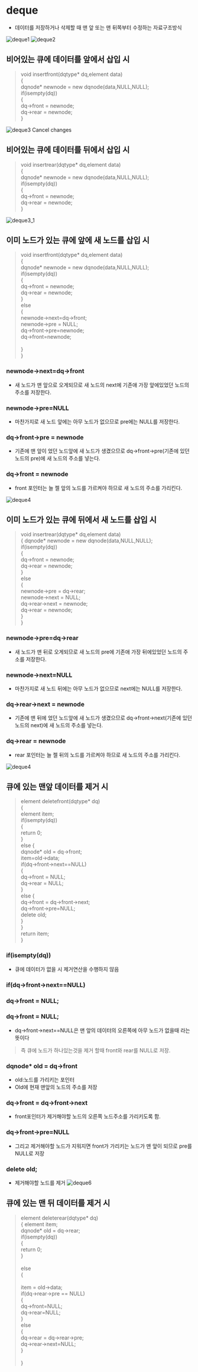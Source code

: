 # deque 
- 데이터를 저장하거나 삭제할 때 맨 앞 또는 맨 뒤쪽부터 수정하는 자료구조방식

![deque1](./img/deque1.jpg)
![deque2](./img/deque2.jpg)

## 비어있는 큐에 데이터를 앞에서 삽입 시
> void insertfront(dqtype* dq,element data)<br>
>{<br>
>	dqnode* newnode = new dqnode(data,NULL,NULL); <br>
>	if(isempty(dq))<br>
>{<br>
>		dq->front = newnode;<br>
>		dq->rear = newnode;<br>
>	}<br>

![deque3](./img/deque3.jpg)
Cancel changes
## 비어있는 큐에 데이터를 뒤에서 삽입 시
> void insertrear(dqtype* dq,element data)<br>
>{<br>
>	dqnode* newnode = new dqnode(data,NULL,NULL); <br>
>	if(isempty(dq))<br>
>{<br>
>		dq->front = newnode;<br>
>		dq->rear = newnode;<br>
>	}<br>

![deque3_1](./img/deque3_1.jpg)

## 이미 노드가 있는 큐에 앞에 새 노드를 삽입 시
>void insertfront(dqtype* dq,element data) <br>
>{<br>
>	dqnode* newnode = new dqnode(data,NULL,NULL);<br>
>	if(isempty(dq))<br>
>	{<br>
>		dq->front = newnode;<br>
>		dq->rear = newnode;<br>
>	}<br>
>	else<br>
>	{	<br>
>		newnode->next=dq->front;<br>
>		newnode->pre = NULL;<br>
>		dq->front->pre=newnode;<br>
>		dq->front=newnode;<br>
><br>
>	}<br>
>}<br>


 ### newnode->next=dq->front 
 - 새 노드가 맨 앞으로 오게되므로 새 노드의 next에 기존애 가장 앞에있었던 노드의 주소를 저장한다.
 ### newnode->pre=NULL
 - 마찬가지로 새 노드 앞에는 아무 노드가 없으므로 pre에는 NULL를 저장한다.
 ### dq->front->pre = newnode
 - 기존에 맨 앞이 었던 노드앞에 새 노드가 생겼으므로 dq->front->pre(기존에 있던 노드의 pre)에 새 노드의 주소를 넣는다. 
 ### dq->front = newnode
 - front 포인터는 늘 젤 앞의 노드를 가르켜야 하므로 새 노드의 주소를 가리킨다.
 
![deque4](./img/deque5.jpg)

## 이미 노드가 있는 큐에 뒤에서 새 노드를 삽입 시
>void insertrear(dqtype* dq,element data)<br>
>{	dqnode* newnode = new dqnode(data,NULL,NULL);<br>
>	if(isempty(dq))<br>
>	{<br>
>		dq->front = newnode;<br>
>		dq->rear = newnode;<br>
>	}<br>
>	else<br>
>	{<br>
>		newnode->pre = dq->rear;<br>
>		newnode->next = NULL;<br>
> 	dq->rear->next = newnode;<br>
> 	dq->rear = newnode;<br>
>}<br>
>}<br>


 ### newnode->pre=dq->rear 
 - 새 노드가 맨 뒤로 오게되므로 새 노드의 pre에 기존애 가장 뒤에있었던 노드의 주소를 저장한다.
 ### newnode->next=NULL
 - 마찬가지로 새 노드 뒤에는 아무 노드가 없으므로 next에는 NULL를 저장한다.
 ### dq->rear->next = newnode
 - 기존에 맨 뒤에 었던 노드앞에 새 노드가 생겼으므로 dq->front->next(기존에 있던 노드의 next)에 새 노드의 주소를 넣는다. 
 ### dq->rear = newnode
 - rear 포인터는 늘 젤 뒤의 노드를 가르켜야 하므로 새 노드의 주소를 가리킨다.
 
![deque4](./img/deque4.jpg)

## 큐에 있는 맨앞 데이터를 제거 시 <br>
> element deletefront(dqtype* dq)<br>
>{	<br>
>	element item;<br>
>	if(isempty(dq))<br>
>	{<br>
>		return 0;<br>
>	}<br>
>	else {<br>
>	dqnode* old = dq->front;<br>
>	item=old->data;<br>
>	if(dq->front->next==NULL)<br>
>	{<br>
>	dq->front = NULL;<br>
>	dq->rear = NULL;<br>
>	}<br>
>	else
>	{<br>
>	dq->front = dq->front->next;<br>
>	dq->front->pre=NULL;<br>
>	delete old;<br>
>	}<br>
>	}<br>
>	return item;<br>
>}<br>

### if(isempty(dq)) 
- 큐에 데이터가 없을 시 제거연산을 수행하지 않음
### if(dq->front->next==NULL)
### dq->front = NULL;<br>
### dq->front = NULL;<br>
- dq->front->next==NULL은 맨 앞의 데이터의 오른쪽에 아무 노드가 없을때 라는 뜻이다 
> 즉 큐에 노드가 하나있는것을 제거 할때 front와 rear를 NULL로 저장.
### dqnode* old = dq->front
- old:노드를 가리키는 포인터 
- Old에 현재 맨앞의 노드의 주소를 저장
### dq->front = dq->front->next
- front포인터가 제거해야할 노드의 오른쪽 노드주소를 가리키도록 함.
### dq->front->pre=NULL
- 그리고 제거해야할 노드가 지워지면 front가 가리키는 노드가 맨 앞이 되므로 pre를 NULL로 저장
### delete old;<br>
- 제거해야할 노드를 제거 
![deque6](./img/deque6.jpg)

## 큐에 있는 맨 뒤 데이터를 제거 시 <br>
>element deleterear(dqtype* dq)<br>
{	element item;<br>
	dqnode* old = dq->rear;<br>
	if(isempty(dq))<br>
	{<br>
		return 0;<br>
	}<br>
	<br>
	else<br>
	{	<br>
		<br>
		item = old->data;<br>
		if(dq->rear->pre == NULL)<br>
		{<br>
			dq->front=NULL;<br>
			dq->rear=NULL;<br>
		}<br>
		else<br>
		{<br>
			dq->rear = dq->rear->pre;<br>
			dq->rear->next=NULL;<br>
		}<br>
	<br>
>	}<br>
